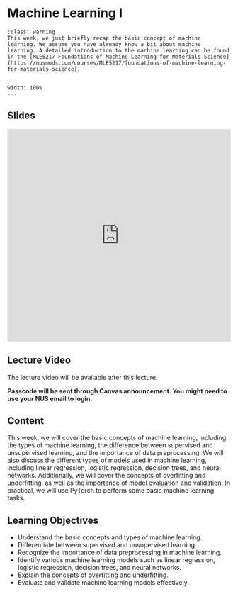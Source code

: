 # Machine Learning I
```{admonition} Before we start
:class: warning
This week, we just briefly recap the basic concept of machine learning. We assume you have already know a bit about machine learning. A detailed introduction to the machine learning can be found in the [MLE5217 Foundations of Machine Learning for Materials Science](https://nusmods.com/courses/MLE5217/foundations-of-machine-learning-for-materials-science).
```

```{image} ../figures/machine_learning_title1.jpeg
---
width: 100%
---
```

## Slides
<iframe src="https://docs.google.com/presentation/d/e/2PACX-1vTCrc7B6Z3XqR3XkT7_OsjQ5zjG9wB5lpt_X6gBl65daELiynG7R51uBjgYg1w4ASu5BT1eaieCpSu1/embed?start=false&loop=false&delayms=3000" frameborder="0" width="100%" height="480" allowfullscreen="true" mozallowfullscreen="true" webkitallowfullscreen="true"></iframe>

## Lecture Video
The lecture video will be available after this lecture.

**Passcode will be sent through Canvas announcement. You might need to use your NUS email to login.**

## Content
This week, we will cover the basic concepts of machine learning, including the types of machine learning, the difference between supervised and unsupervised learning, and the importance of data preprocessing. We will also discuss the different types of models used in machine learning, including linear regression, logistic regression, decision trees, and neural networks. Additionally, we will cover the concepts of overfitting and underfitting, as well as the importance of model evaluation and validation. In practical, we will use PyTorch to perform some basic machine learning tasks.

## Learning Objectives
- Understand the basic concepts and types of machine learning.
- Differentiate between supervised and unsupervised learning.
- Recognize the importance of data preprocessing in machine learning.
- Identify various machine learning models such as linear regression, logistic regression, decision trees, and neural networks.
- Explain the concepts of overfitting and underfitting.
- Evaluate and validate machine learning models effectively.